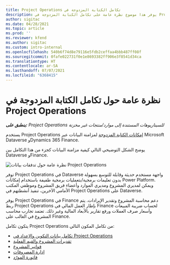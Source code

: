 ```yaml
---
title: تكامل ‏‫الكتابة المزدوجة في Project Operations
description: يوفر هذا موضوع نظرة عامة على تكامل الكتابة المزدوجة في Project Operations.
author: sigitac
ms.date: 04/28/2021
ms.topic: article
ms.prod: ''
ms.reviewer: kfend
ms.author: sigitac
ms.custom: intro-internal
ms.openlocfilehash: 540b6f74d8e79116e5fdb2ceffaa4bbb487ff08f
ms.sourcegitcommit: 0fafe022731f0e1e8693382ff906e3f8541d34ca
ms.translationtype: HT
ms.contentlocale: ar-SA
ms.lasthandoff: 07/07/2021
ms.locfileid: "6368415"
---
```

# <a name="project-operations-dual-write-integration-overview"></a>نظرة عامة حول تكامل ‏‫الكتابة المزدوجة في Project Operations

_**ينطبق على:** Project Operations للسيناريوهات المستندة إلى موارد/منتجات غير مخزنة‬_

يستخدم Project Operations [إمكانات الكتابة المزدوجة](/dynamics365/fin-ops-core/dev-itpro/data-entities/dual-write/dual-write-home-page) لمزامنة البيانات عبر Microsoft Dataverse وDynamics 365 Finance.

يوضح الشكل التوضيحي التالي كيفية مزامنة البيانات كجزء من هذا التكامل بين Dataverse وFinance.

![نظرة عامة حول تدفقات بيانات Project Operations](./media/ProjectOperationsFlows.jpg)

توفر Project Operations في Dataverse واجهة مستخدم حديثة وقابلة للتوسع بسهولة بدون تعليمات برمجية/بتعمليات برمجية طفيفة باستخدام إمكانات Power Platform. ويمكن لمديري المشروع ومديري الموارد وأعضاء فريق المشروع وموظفي المكتب الأمامي الآخرين، تنفيذ أنشطتهم في Project Operations على Dataverse.

يوفر Project Operations في Finance دعم محاسبة المشروع وتقدير الإيرادات. يتم ربط Project Operations بإطار العمل المالي في Finance لحساب ضريبة المبيعات وأسعار صرف العملات ورفع تقارير بالأبعاد المالية وغير ذلك. تعتمد تجارب محاسب المشروع في الغالب على Finance.

يتكون تكامل Project Operations من تكامل المكون التالي:


- [تكامل بيانات التكوين والإعداد في Project Operations](resource-dual-write-setup-integration.md) 
- [تقديرات المشروع والقيم الفعلية](resource-dual-write-estimates-actuals.md)
- [فواتير المشروع](resource-dual-write-project-invoice.md)
- [إدارة المصروفات](resource-dual-write-expense.md)
- [فاتورة المورّد](resource-dual-write-vendor-invoice.md)
